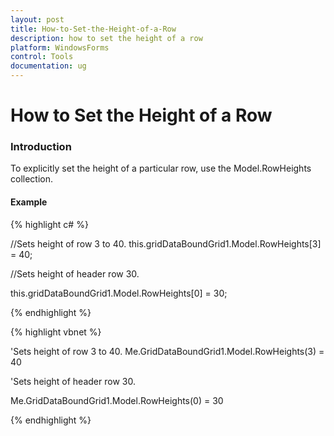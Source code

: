 ```yaml
---
layout: post
title: How-to-Set-the-Height-of-a-Row
description: how to set the height of a row
platform: WindowsForms
control: Tools
documentation: ug
---
```


# How to Set the Height of a Row

### Introduction

To explicitly set the height of a particular row, use the Model.RowHeights collection.

#### Example

{% highlight c# %}



//Sets height of row 3 to 40.
this.gridDataBoundGrid1.Model.RowHeights[3] = 40; 



//Sets height of header row 30.

this.gridDataBoundGrid1.Model.RowHeights[0] = 30; 


{% endhighlight %}

{% highlight vbnet %}



'Sets height of row 3 to 40.
Me.GridDataBoundGrid1.Model.RowHeights(3) = 40 



'Sets height of header row 30.

Me.GridDataBoundGrid1.Model.RowHeights(0) = 30 



{% endhighlight %}

